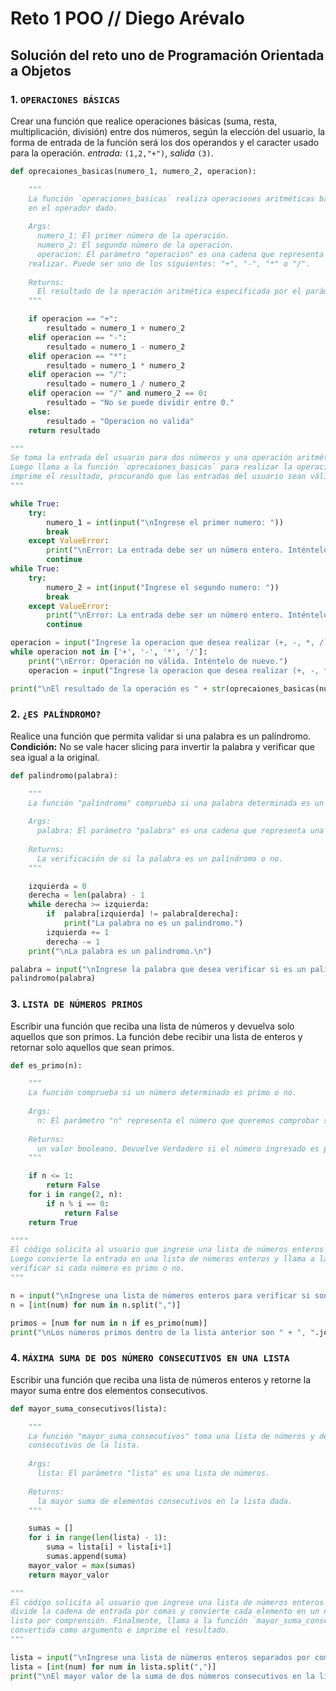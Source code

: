 # Reto 1 POO // Diego Arévalo

## Solución del reto uno de Programación Orientada a Objetos 

### 1. `OPERACIONES BÁSICAS`
Crear una función que realice operaciones básicas (suma, resta, multiplicación, división) entre dos números, según la elección del usuario, la forma de entrada de la función será los dos operandos y el caracter usado para la operación. *entrada:* `(1,2,"+")`, *salida* `(3)`.

```python
def oprecaiones_basicas(numero_1, numero_2, operacion):  

    """
    La función `operaciones_basicas` realiza operaciones aritméticas básicas sobre dos números basándose
    en el operador dado.
    
    Args:
      numero_1: El primer número de la operación.
      numero_2: El segundo número de la operación.
      operacion: El parámetro "operacion" es una cadena que representa la operación aritmética a
    realizar. Puede ser uno de los siguientes: "+", "-", "*" o "/".
    
    Returns:
      El resultado de la operación aritmética especificada por el parámetro "operacion".
    """ 

    if operacion == "+":
        resultado = numero_1 + numero_2
    elif operacion == "-":
        resultado = numero_1 - numero_2
    elif operacion == "*":
        resultado = numero_1 * numero_2
    elif operacion == "/":
        resultado = numero_1 / numero_2
    elif operacion == "/" and numero_2 == 0:
        resultado = "No se puede dividir entre 0."
    else:
        resultado = "Operacion no valida"
    return resultado

"""
Se toma la entrada del usuario para dos números y una operación aritmética (+,-, *, /). 
Luego llama a la función `oprecaiones_basicas` para realizar la operación especificada en los dos números e
imprime el resultado, procurando que las entradas del usuario sean válidas.
"""

while True:
    try:
        numero_1 = int(input("\nIngrese el primer numero: "))
        break
    except ValueError:
        print("\nError: La entrada debe ser un número entero. Inténtelo de nuevo.")
        continue
while True:    
    try:
        numero_2 = int(input("Ingrese el segundo numero: "))
        break
    except ValueError:
        print("\nError: La entrada debe ser un número entero. Inténtelo de nuevo.")
        continue

operacion = input("Ingrese la operacion que desea realizar (+, -, *, /): ")
while operacion not in ['+', '-', '*', '/']:
    print("\nError: Operación no válida. Inténtelo de nuevo.")
    operacion = input("Ingrese la operacion que desea realizar (+, -, *, /): ")

print("\nEl resultado de la operación es " + str(oprecaiones_basicas(numero_1, numero_2, operacion)) + ".\n")
```


### 2. `¿ES PALÍNDROMO?`
Realice una función que permita validar si una palabra es un palíndromo. **Condición:** No se vale hacer slicing para invertir la palabra y verificar que sea igual a la original.

```python
def palindromo(palabra):

    """
    La función "palíndromo" comprueba si una palabra determinada es un palíndromo.
    
    Args:
      palabra: El parámetro "palabra" es una cadena que representa una palabra o frase.
    
    Returns:
      La verificación de si la palabra es un palíndromo o no.
    """

    izquierda = 0
    derecha = len(palabra) - 1
    while derecha >= izquierda:
        if  palabra[izquierda] != palabra[derecha]:
            print("La palabra no es un palindromo.")
        izquierda += 1
        derecha -= 1
    print("\nLa palabra es un palindromo.\n")

palabra = input("\nIngrese la palabra que desea verificar si es un palindromo: ")
palindromo(palabra)
```

### 3. `LISTA DE NÚMEROS PRIMOS`
Escribir una función que reciba una lista de números y devuelva solo aquellos que son primos. La función debe recibir una lista de enteros y retornar solo aquellos que sean primos.

```python
def es_primo(n):

    """
    La función comprueba si un número determinado es primo o no.
    
    Args:
      n: El parámetro "n" representa el número que queremos comprobar si es primo o no.
    
    Returns:
      un valor booleano. Devuelve Verdadero si el número ingresado es primo y Falso si no lo es.
    """

    if n <= 1:
        return False
    for i in range(2, n):
        if n % i == 0:
            return False
    return True

""""
El código solicita al usuario que ingrese una lista de números enteros separados por comas. 
Luego convierte la entrada en una lista de números enteros y llama a la función `es_primo` para 
verificar si cada número es primo o no.
"""

n = input("\nIngrese una lista de números enteros para verificar si son primos: ")
n = [int(num) for num in n.split(",")]

primos = [num for num in n if es_primo(num)]
print("\nLos números primos dentro de la lista anterior son " + ", ".join(map(str, primos)) + ".\n")
```

### 4. `MÁXIMA SUMA DE DOS NÚMERO CONSECUTIVOS EN UNA LISTA`
Escribir una función que reciba una lista de números enteros y retorne la mayor suma entre dos elementos consecutivos.

```python
def mayor_suma_consecutivos(lista):

    """
    La función "mayor_suma_consecutivos" toma una lista de números y devuelve la mayor suma de números
    consecutivos de la lista.
    
    Args:
      lista: El parámetro "lista" es una lista de números.
    
    Returns:
      la mayor suma de elementos consecutivos en la lista dada.
    """

    sumas = []
    for i in range(len(lista) - 1):
        suma = lista[i] + lista[i+1]
        sumas.append(suma)
    mayor_valor = max(sumas)
    return mayor_valor

"""
El código solicita al usuario que ingrese una lista de números enteros separados por comas. Luego
divide la cadena de entrada por comas y convierte cada elemento en un número entero mediante una
lista por comprensión. Finalmente, llama a la función `mayor_suma_consecutivos` con la lista
convertida como argumento e imprime el resultado.
"""

lista = input("\nIngrese una lista de números enteros separados por comas: ")
lista = [int(num) for num in lista.split(",")]
print("\nEl mayor valor de la suma de dos números consecutivos en la lista es " + str(mayor_suma_consecutivos(lista)) + ".\n")
```
